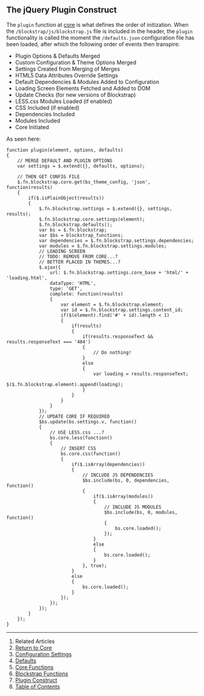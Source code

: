 ## The jQuery Plugin Construct

The `plugin` function at [core](../../core/) is what defines the order of initization. When the `/blockstrap/js/blockstrap.js` file is included in the header, the `plugin` functionality is called the moment the `/defaults.json` configuration file has been loaded, after which the following order of events then transpire:

* Plugin Options & Defaults Merged
* Custom Configuration & Theme Options Merged
* Settings Created from Merging of Merges
* HTML5 Data Attributes Override Settings
* Default Dependencies & Modules Added to Configuration
* Loading Screen Elements Fetched and Added to DOM
* Update Checks (for new versions of Blockstrap)
* LESS.css Modules Loaded (if enabled)
* CSS Included (if enabled)
* Dependencies Included
* Modules Included
* Core Initiated

As seen here:

<!--pre-javascript-->
```
function plugin(element, options, defaults)
{
    // MERGE DEFAULT AND PLUGIN OPTIONS
    var settings = $.extend({}, defaults, options);
    
    // THEN GET CONFIG FILE
    $.fn.blockstrap.core.get(bs_theme_config, 'json', function(results)
    {
        if($.isPlainObject(results))
        {
            $.fn.blockstrap.settings = $.extend({}, settings, results);
            $.fn.blockstrap.core.settings(element);
            $.fn.blockstrap.defaults();
            var bs = $.fn.blockstrap;
            var $bs = blockstrap_functions;
            var dependencies = $.fn.blockstrap.settings.dependencies;
            var modules = $.fn.blockstrap.settings.modules;
            // LOADING SCREEN
            // TODO: REMOVE FROM CORE...?
            // BETTER PLACED IN THEMES...?
            $.ajax({
                url: $.fn.blockstrap.settings.core_base + 'html/' + 'loading.html',
                dataType: 'HTML',
                type: 'GET',
                complete: function(results)
                {
                    var element = $.fn.blockstrap.element;
                    var id = $.fn.blockstrap.settings.content_id;
                    if($(element).find('#' + id).length < 1)
                    {
                        if(results)
                        {
                            if(results.responseText && results.responseText === '404')
                            {
                                // Do nothing!
                            }
                            else
                            {
                                var loading = results.responseText;
                                $($.fn.blockstrap.element).append(loading);
                            }
                        }
                    }
                }
            });
            // UPDATE CORE IF REQUIRED
            $bs.update(bs.settings.v, function()
            {
                // USE LESS.css ...?
                bs.core.less(function()
                {
                    // INSERT CSS
                    bs.core.css(function()
                    {
                        if($.isArray(dependencies))
                        {
                            // INCLUDE JS DEPENDENCIES
                            $bs.include(bs, 0, dependencies, function()
                            {
                                if($.isArray(modules))
                                {
                                    // INCLUDE JS MODULES
                                    $bs.include(bs, 0, modules, function()
                                    {
                                        bs.core.loaded();
                                    });
                                }
                                else
                                {
                                    bs.core.loaded();
                                }
                            }, true);
                        }
                        else
                        {
                            bs.core.loaded();
                        }
                    });
                });
            });
        }
    });
}
```

---

1. Related Articles
2. [Return to Core](../../core/)
2. [Configuration Settings](../configuration/)
3. [Defaults](../defaults/)
4. [Core Functions](../core-functions/)
5. [Blockstrap Functions](../blockstrap-functions/)
6. [Plugin Construct](../construct/)
7. [Table of Contents](../../../)
